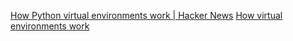 
[How Python virtual environments work | Hacker News](https://news.ycombinator.com/item?id=35131357)
[How virtual environments work](https://snarky.ca/how-virtual-environments-work/)
